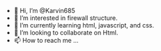- 👋 Hi, I’m @Karvin685
- 👀 I’m interested in firewall structure.
- 🌱 I’m currently learning html, javascript, and css.
- 💞️ I’m looking to collaborate on Html.
- 📫 How to reach me ...

<!---
Karvin685/Karvin685 is a ✨ special ✨ repository because its `README.md` (this file) appears on your GitHub profile.
You can click the Preview link to take a look at your changes.
--->
